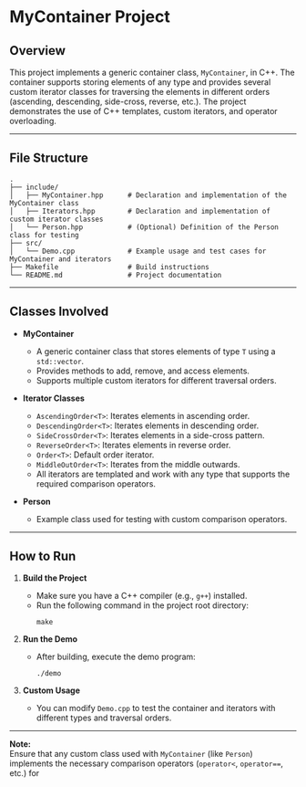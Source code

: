 # MyContainer Project

## Overview

This project implements a generic container class, `MyContainer`, in C++. The container supports storing elements of any type and provides several custom iterator classes for traversing the elements in different orders (ascending, descending, side-cross, reverse, etc.). The project demonstrates the use of C++ templates, custom iterators, and operator overloading.

---

## File Structure

```
.
├── include/
│   ├── MyContainer.hpp      # Declaration and implementation of the MyContainer class
│   ├── Iterators.hpp        # Declaration and implementation of custom iterator classes
│   └── Person.hpp           # (Optional) Definition of the Person class for testing
├── src/
│   └── Demo.cpp             # Example usage and test cases for MyContainer and iterators
├── Makefile                 # Build instructions
└── README.md                # Project documentation
```

---

## Classes Involved

- **MyContainer<T>**
  - A generic container class that stores elements of type `T` using a `std::vector`.
  - Provides methods to add, remove, and access elements.
  - Supports multiple custom iterators for different traversal orders.

- **Iterator Classes**
  - `AscendingOrder<T>`: Iterates elements in ascending order.
  - `DescendingOrder<T>`: Iterates elements in descending order.
  - `SideCrossOrder<T>`: Iterates elements in a side-cross pattern.
  - `ReverseOrder<T>`: Iterates elements in reverse order.
  - `Order<T>`: Default order iterator.
  - `MiddleOutOrder<T>`: Iterates from the middle outwards.
  - All iterators are templated and work with any type that supports the required comparison operators.

- **Person**
  - Example class used for testing with custom comparison operators.

---

## How to Run

1. **Build the Project**
   - Make sure you have a C++ compiler (e.g., `g++`) installed.
   - Run the following command in the project root directory:
     ```
     make
     ```

2. **Run the Demo**
   - After building, execute the demo program:
     ```
     ./demo
     ```

3. **Custom Usage**
   - You can modify `Demo.cpp` to test the container and iterators with different types and traversal orders.

---

**Note:**  
Ensure that any custom class used with `MyContainer` (like `Person`) implements the necessary comparison operators (`operator<`, `operator==`, etc.) for